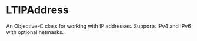 # LTIPAddress
An Objective-C class for working with IP addresses. Supports IPv4 and IPv6 with optional netmasks.
